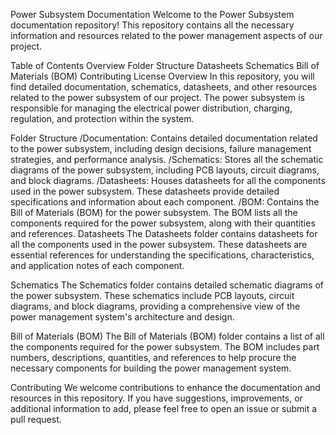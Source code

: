 Power Subsystem Documentation
Welcome to the Power Subsystem documentation repository! This repository contains all the necessary information and resources related to the power management aspects of our project.

Table of Contents
Overview
Folder Structure
Datasheets
Schematics
Bill of Materials (BOM)
Contributing
License
Overview
In this repository, you will find detailed documentation, schematics, datasheets, and other resources related to the power subsystem of our project. The power subsystem is responsible for managing the electrical power distribution, charging, regulation, and protection within the system.

Folder Structure
/Documentation: Contains detailed documentation related to the power subsystem, including design decisions, failure management strategies, and performance analysis.
/Schematics: Stores all the schematic diagrams of the power subsystem, including PCB layouts, circuit diagrams, and block diagrams.
/Datasheets: Houses datasheets for all the components used in the power subsystem. These datasheets provide detailed specifications and information about each component.
/BOM: Contains the Bill of Materials (BOM) for the power subsystem. The BOM lists all the components required for the power subsystem, along with their quantities and references.
Datasheets
The Datasheets folder contains datasheets for all the components used in the power subsystem. These datasheets are essential references for understanding the specifications, characteristics, and application notes of each component.

Schematics
The Schematics folder contains detailed schematic diagrams of the power subsystem. These schematics include PCB layouts, circuit diagrams, and block diagrams, providing a comprehensive view of the power management system's architecture and design.

Bill of Materials (BOM)
The Bill of Materials (BOM) folder contains a list of all the components required for the power subsystem. The BOM includes part numbers, descriptions, quantities, and references to help procure the necessary components for building the power management system.

Contributing
We welcome contributions to enhance the documentation and resources in this repository. If you have suggestions, improvements, or additional information to add, please feel free to open an issue or submit a pull request.
